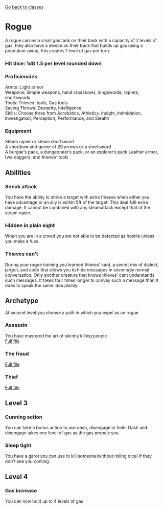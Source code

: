 [Go back to classes](../classes.md)
# Rogue


A rogue carries a small gas tank on their back with a capacity of 2 levels of gas, they also have a device on their back that builds up gas using a pendulum swing, this creates 1 level of gas per turn.

### Hit dice: 1d8 1.5 per level rounded down

### Proficiencies
Armor: Light armor<br>
Weapons: Simple weapons, hand crossbows, longswords, rapiers, shortswords<br>
Tools: Thieves’ tools, Gas tools<br>
Saving Throws: Dexterity, Intelligence<br>
Skills: Choose three from Acrobatics, Athletics, Insight, Intimidation, Investigation, Perception, Performance, and Stealth

### Equipment
Steam rapier or steam shortsword<br>
A shortbow and quiver of 20 arrows or a shortsword<br>
A burglar’s pack, a dungeoneer’s pack, or an explorer’s pack
Leather armor, two daggers, and thieves’ tools

## Abilities
### Sneak attack
You have the ability to strike a target with extra finesse when either you have advantage or an ally is within 5ft of the target. This deal 1d6 extra damage. It cannot be combined with any steamattack except that of the steam rapier.

### Hidden in plain sight
When you are in a crowd you are not able to be detected as hostile unless you make a fuss.

### Thieves can’t
During your rogue training you learned thieves’ cant, a secret mix of dialect, jargon, and code that allows you to hide messages in seemingly normal conversation. Only another creature that knows thieves’ cant understands such messages. It takes four times longer to convey such a message than it does to speak the same idea plainly.

## Archetype
At second level you choose a path in which you expel as an rogue

### Assassin
You have mastered the art of silently killing people<br>
[Full file](assassin.md)

### The fraud
[Full file](fraud.md)

### Thief
[Full file](thief.md)

## Level 3
### Cunning action
You can take a bonus action to use dash, disengage or hide. Dash and disengage takes one level of gas as the gas propels you.

### Sleep tight
You have a garot you can use to kill someone(without rolling dice) if they don't see you coming.

## Level 4
### Gas increase
You can now hold up to 4 levels of gas
